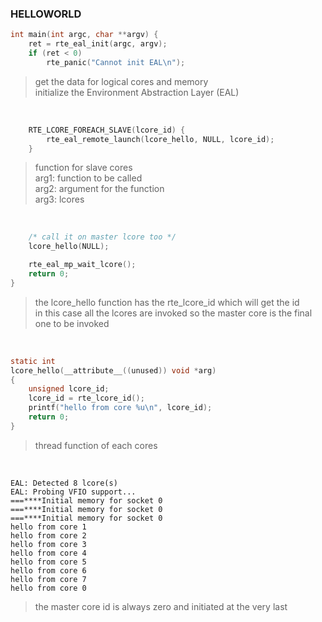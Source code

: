 ### HELLOWORLD

```c
int main(int argc, char **argv) {
	ret = rte_eal_init(argc, argv);
	if (ret < 0)
		rte_panic("Cannot init EAL\n");
```

> get the data for logical cores and memory <br>
> initialize the Environment Abstraction Layer (EAL)

<br>

```c
	RTE_LCORE_FOREACH_SLAVE(lcore_id) {
		rte_eal_remote_launch(lcore_hello, NULL, lcore_id);
	}
```
> function for slave cores <br>
> arg1: function to be called <br>
> arg2: argument for the function <br>
> arg3: lcores

<br>

```c
	/* call it on master lcore too */
	lcore_hello(NULL);

	rte_eal_mp_wait_lcore();
	return 0;
}
```

> the lcore_hello function has the rte_lcore_id which will get the id <br>
> in this case all the lcores are invoked so the master core is the final one to be invoked <br>


<br>

```c
static int
lcore_hello(__attribute__((unused)) void *arg)
{
	unsigned lcore_id;
	lcore_id = rte_lcore_id();
	printf("hello from core %u\n", lcore_id);
	return 0;
}
```

> thread function of each cores


<br>

```
EAL: Detected 8 lcore(s)          
EAL: Probing VFIO support...      
===****Initial memory for socket 0
===****Initial memory for socket 0
===****Initial memory for socket 0
hello from core 1                 
hello from core 2                 
hello from core 3                 
hello from core 4                 
hello from core 5                 
hello from core 6                 
hello from core 7                 
hello from core 0                
```

> the master core id is always zero and initiated at the very last
